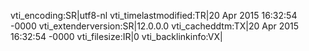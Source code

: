 vti_encoding:SR|utf8-nl
vti_timelastmodified:TR|20 Apr 2015 16:32:54 -0000
vti_extenderversion:SR|12.0.0.0
vti_cacheddtm:TX|20 Apr 2015 16:32:54 -0000
vti_filesize:IR|0
vti_backlinkinfo:VX|

